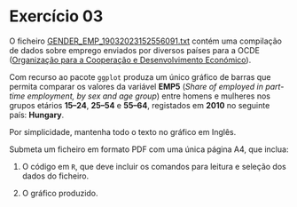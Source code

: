 # Exercício 03

O ficheiro [GENDER_EMP_19032023152556091.txt](https://github.com/Gocho1234/ComputationalProject-PE/blob/main/ex03/GENDER_EMP_19032023152556091.txt) contém uma compilação de dados sobre emprego enviados por diversos países para a OCDE ([Organização para a Cooperação e Desenvolvimento Económico](https://stats.oecd.org/Index.aspx?DataSetCode=GENDER_EMP)).

Com recurso ao pacote `ggplot` produza um único gráfico de barras que permita comparar os valores da variável **EMP5** (*Share of employed in part-time employment, by sex and age group*) entre homens e mulheres nos grupos etários **15–24**, **25–54** e **55–64**, registados em **2010** no seguinte país: **Hungary**.

Por simplicidade, mantenha todo o texto no gráfico em Inglês.

Submeta um ficheiro em formato PDF com uma única página A4, que inclua:

1. O código em `R`, que deve incluir os comandos para leitura e seleção dos dados do ficheiro.

2. O gráfico produzido.
